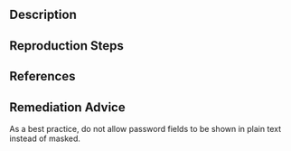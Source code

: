 ## Description


## Reproduction Steps


## References


## Remediation Advice

As a best practice, do not allow password fields to be shown in plain text instead of masked.
